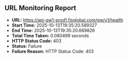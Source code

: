 ## URL Monitoring Report

- **URL:** https://api-gw1-prod1.fisglobal.com/gw/v1/health
- **Start Time:** 2025-10-13T19:35:20.589327
- **End Time:** 2025-10-13T19:35:20.669826
- **Total Time Taken:** 0.080499 seconds
- **HTTP Status Code:** 403
- **Status:** Failure
- **Failure Reason:** HTTP Status Code: 403
